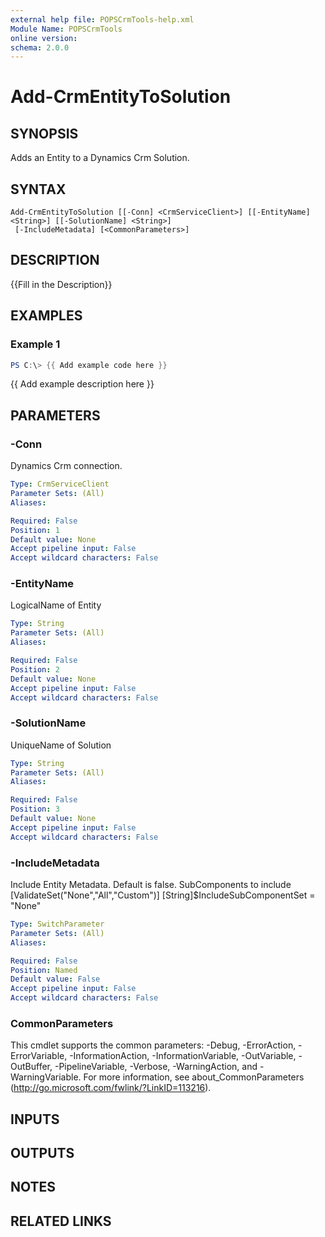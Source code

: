 ```yaml
---
external help file: POPSCrmTools-help.xml
Module Name: POPSCrmTools
online version:
schema: 2.0.0
---
```


# Add-CrmEntityToSolution

## SYNOPSIS
Adds an Entity to a Dynamics Crm Solution.

## SYNTAX

```
Add-CrmEntityToSolution [[-Conn] <CrmServiceClient>] [[-EntityName] <String>] [[-SolutionName] <String>]
 [-IncludeMetadata] [<CommonParameters>]
```

## DESCRIPTION
{{Fill in the Description}}

## EXAMPLES

### Example 1
```powershell
PS C:\> {{ Add example code here }}
```

{{ Add example description here }}

## PARAMETERS

### -Conn
Dynamics Crm connection.

```yaml
Type: CrmServiceClient
Parameter Sets: (All)
Aliases:

Required: False
Position: 1
Default value: None
Accept pipeline input: False
Accept wildcard characters: False
```

### -EntityName
LogicalName of Entity

```yaml
Type: String
Parameter Sets: (All)
Aliases:

Required: False
Position: 2
Default value: None
Accept pipeline input: False
Accept wildcard characters: False
```

### -SolutionName
UniqueName of Solution

```yaml
Type: String
Parameter Sets: (All)
Aliases:

Required: False
Position: 3
Default value: None
Accept pipeline input: False
Accept wildcard characters: False
```

### -IncludeMetadata
Include Entity Metadata.
Default is false.
SubComponents to include 
\[ValidateSet("None","All","Custom")\]
\[String\]$IncludeSubComponentSet = "None"

```yaml
Type: SwitchParameter
Parameter Sets: (All)
Aliases:

Required: False
Position: Named
Default value: False
Accept pipeline input: False
Accept wildcard characters: False
```

### CommonParameters
This cmdlet supports the common parameters: -Debug, -ErrorAction, -ErrorVariable, -InformationAction, -InformationVariable, -OutVariable, -OutBuffer, -PipelineVariable, -Verbose, -WarningAction, and -WarningVariable.
For more information, see about_CommonParameters (http://go.microsoft.com/fwlink/?LinkID=113216).

## INPUTS

## OUTPUTS

## NOTES

## RELATED LINKS
